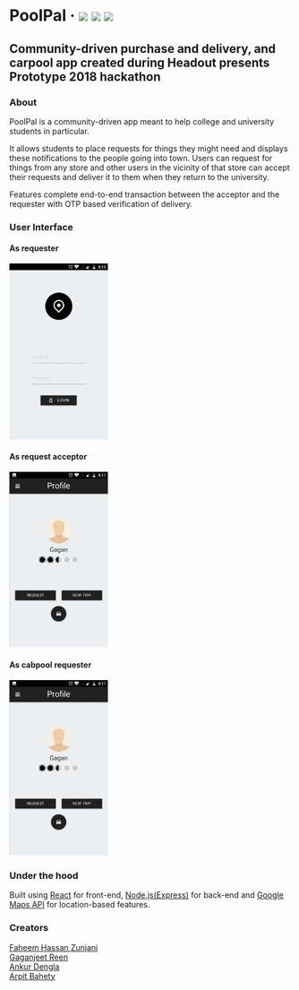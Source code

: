 # PoolPal   &middot;  ![](https://img.shields.io/github/license/mashape/apistatus.svg) ![](https://img.shields.io/npm/v/npm.svg) ![](https://img.shields.io/node/v/@stdlib/stdlib/latest.svg?registry_uri=https%3A%2F%2Fregistry.npmjs.com)
## Community-driven purchase and delivery, and carpool app created during Headout presents Prototype 2018 hackathon

### About
PoolPal is a community-driven app meant to help college and university students in particular.   

It allows students to place requests for things they might need and displays these notifications to the people going into town. Users can request for things from any store and other users in the vicinity of that store can accept their requests and deliver it to them when they return to the university.  

Features complete end-to-end transaction between the acceptor and the requester with OTP based verification of delivery.

### User Interface
#### As requester
<img src="./GIFs/requester.gif" width=35% height=35%/>

#### As request acceptor
<img src="./GIFs/acceptor.gif" width=35% height=35%/>

#### As cabpool requester
<img src="./GIFs/cabpool.gif" width=35% height=35%/>

### Under the hood
Built using [React](https://reactjs.org/) for front-end, [Node.js(Express)](https://expressjs.com/) for back-end and [Google Maps API](https://developers.google.com/maps/documentation/javascript/tutorial) for location-based features.

### Creators
[Faheem Hassan Zunjani](https://github.com/faheemzunjani)  
[Gaganjeet Reen](https://github.com/piano-man)  
[Ankur Dengla](https://github.com/ankurdengla1996)  
[Arpit Bahety](https://github.com/ArpitRF/)  
